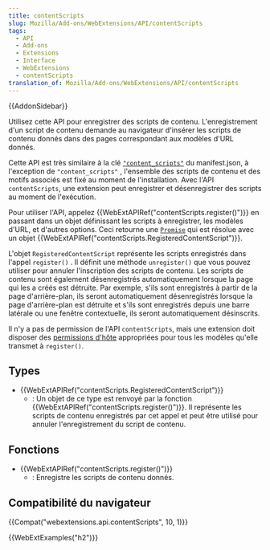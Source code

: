 ```yaml
---
title: contentScripts
slug: Mozilla/Add-ons/WebExtensions/API/contentScripts
tags:
  - API
  - Add-ons
  - Extensions
  - Interface
  - WebExtensions
  - contentScripts
translation_of: Mozilla/Add-ons/WebExtensions/API/contentScripts
---
```


{{AddonSidebar}}

Utilisez cette API pour enregistrer des scripts de contenu. L'enregistrement d'un script de contenu demande au navigateur d'insérer les scripts de contenu donnés dans des pages correspondant aux modèles d'URL donnés.

Cette API est très similaire à la clé [`"content_scripts"`](/fr/Add-ons/WebExtensions/manifest.json/content_scripts) du manifest.json, à l'exception de `"content_scripts"` , l'ensemble des scripts de contenu et des motifs associés est fixé au moment de l'installation. Avec l'API `contentScripts`, une extension peut enregistrer et désenregistrer des scripts au moment de l'exécution.

Pour utiliser l'API, appelez {{WebExtAPIRef("contentScripts.register()")}} en passant dans un objet définissant les scripts à enregistrer, les modèles d'URL, et d'autres options. Ceci retourne une [`Promise`](/fr/docs/Web/JavaScript/Reference/Objets_globaux/Promise) qui est résolue avec un objet {{WebExtAPIRef("contentScripts.RegisteredContentScript")}}.

L'objet `RegisteredContentScript` représente les scripts enregistrés dans l'appel `register()` . Il définit une méthode `unregister()` que vous pouvez utiliser pour annuler l'inscription des scripts de contenu. Les scripts de contenu sont également désenregistrés automatiquement lorsque la page qui les a créés est détruite. Par exemple, s'ils sont enregistrés à partir de la page d'arrière-plan, ils seront automatiquement désenregistrés lorsque la page d'arrière-plan est détruite et s'ils sont enregistrés depuis une barre latérale ou une fenêtre contextuelle, ils seront automatiquement désinscrits.

Il n'y a pas de permission de l'API `contentScripts`, mais une extension doit disposer des [permissions d'hôte](/fr/Add-ons/WebExtensions/manifest.json/permissions#Host_permissions) appropriées pour tous les modèles qu'elle transmet à `register()`.

## Types

- {{WebExtAPIRef("contentScripts.RegisteredContentScript")}}
  - : Un objet de ce type est renvoyé par la fonction {{WebExtAPIRef("contentScripts.register()")}}. Il représente les scripts de contenu enregistrés par cet appel et peut être utilisé pour annuler l'enregistrement du script de contenu.

## Fonctions

- {{WebExtAPIRef("contentScripts.register()")}}
  - : Enregistre les scripts de contenu donnés.

## Compatibilité du navigateur

{{Compat("webextensions.api.contentScripts", 10, 1)}}

{{WebExtExamples("h2")}}
